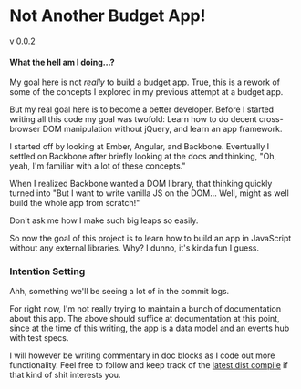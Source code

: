 Not Another Budget App!
=======================
v 0.0.2

#### What the hell am I doing...?

My goal here is not _really_ to build a budget app. True, this is a rework of some of the concepts I explored in my previous attempt at a budget app.

But my real goal here is to become a better developer. Before I started writing all this code my goal was twofold: Learn how to do decent cross-browser DOM manipulation without jQuery, and learn an app framework.

I started off by looking at Ember, Angular, and Backbone. Eventually I settled on Backbone after briefly looking at the docs and thinking, "Oh, yeah, I'm familiar with a lot of these concepts."

When I realized Backbone wanted a DOM library, that thinking quickly turned into "But I want to write vanilla JS on the DOM... Well, might as well build the whole app from scratch!"

Don't ask me how I make such big leaps so easily.

So now the goal of this project is to learn how to build an app in JavaScript without any external libraries. Why? I dunno, it's kinda fun I guess.

### Intention Setting

Ahh, something we'll be seeing a lot of in the commit logs.

For right now, I'm not really trying to maintain a bunch of documentation about this app. The above should suffice at documentation at this point, since at the time of this writing, the app is a data model and an events hub with test specs.

I will however be writing commentary in doc blocks as I code out more functionality. Feel free to follow and keep track of the [latest dist compile](../blob/master/dist/versions/0.0.2/budget.js) if that kind of shit interests you.